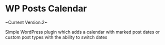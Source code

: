 # WP Posts Calendar

~Current Version:2~

Simple WordPress plugin which adds a calendar with marked post dates or custom post types with the ability to switch dates